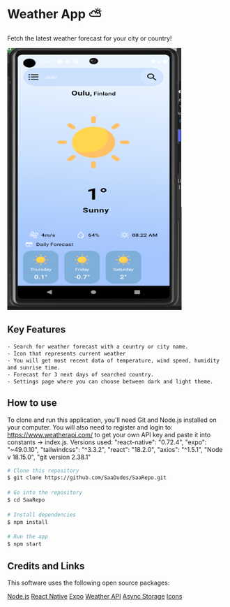 # Weather App ⛅

Fetch the latest weather forecast for your city or country!

<img src="/assets/images/oulu_light_theme.png" alt="image" width="400" height="600">

## Key Features
    - Search for weather forecast with a country or city name.
    - Icon that represents current weather
    - You will get most recent data of temperature, wind speed, humidity and sunrise time.
    - Forecast for 3 next days of searched country.
    - Settings page where you can choose between dark and light theme.

##  How to use

To clone and run this application, you'll need Git and Node.js installed on your computer.
You will also need to register and login to: https://www.weatherapi.com/ to get your own API key and paste it into constants -> index.js.
Versions used: "react-native": "0.72.4", "expo": "~49.0.10", "tailwindcss": "^3.3.2", "react": "18.2.0", "axios": "^1.5.1", "Node v 18.15.0", "git version 2.38.1"

```bash
# Clone this repository
$ git clone https://github.com/SaaDudes/SaaRepo.git

# Go into the repository
$ cd SaaRepo

# Install dependencies
$ npm install

# Run the app
$ npm start
```

##  Credits and Links
This software uses the following open source packages:

[Node.js](https://nodejs.org/)
[React Native](https://reactnative.dev/docs/environment-setup)
[Expo](https://docs.expo.dev/)
[Weather API](https://www.weatherapi.com/)
[Async Storage](https://github.com/react-native-async-storage/async-storage)
[Icons](https://www.flaticon.com/)

